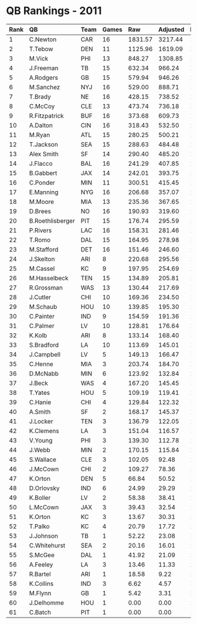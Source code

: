 # QB Rankings - 2011

| Rank | QB               | Team | Games | Raw     | Adjusted | Difficulty | Avg/Game | Normalized |
| :----| :----------------| :----| :-----| :-------| :--------| :----------| :--------| :----------|
| 1    | C.Newton         | CAR  | 16    | 1831.57 | 3217.44  | 1.000      | 201.09   | 153.68     |
| 2    | T.Tebow          | DEN  | 11    | 1125.96 | 1619.09  | 1.000      | 147.19   | 90.06      |
| 3    | M.Vick           | PHI  | 13    | 848.27  | 1308.85  | 1.000      | 100.68   | 82.02      |
| 4    | J.Freeman        | TB   | 15    | 632.34  | 966.24   | 1.000      | 64.42    | 72.66      |
| 5    | A.Rodgers        | GB   | 15    | 579.94  | 946.26   | 1.000      | 63.08    | 71.97      |
| 6    | M.Sanchez        | NYJ  | 16    | 529.00  | 888.71   | 1.000      | 55.54    | 70.78      |
| 7    | T.Brady          | NE   | 16    | 428.15  | 738.52   | 1.000      | 46.16    | 65.43      |
| 8    | C.McCoy          | CLE  | 13    | 473.74  | 736.18   | 1.000      | 56.63    | 63.26      |
| 9    | R.Fitzpatrick    | BUF  | 16    | 373.68  | 609.73   | 1.000      | 38.11    | 60.85      |
| 10   | A.Dalton         | CIN  | 16    | 318.43  | 532.50   | 1.000      | 33.28    | 58.10      |
| 11   | M.Ryan           | ATL  | 15    | 280.25  | 500.21   | 1.000      | 33.35    | 56.95      |
| 12   | T.Jackson        | SEA  | 15    | 288.63  | 484.48   | 1.000      | 32.30    | 55.95      |
| 13   | Alex Smith       | SF   | 14    | 290.40  | 485.20   | 1.000      | 34.66    | 55.52      |
| 14   | J.Flacco         | BAL  | 16    | 241.29  | 407.85   | 1.000      | 25.49    | 53.66      |
| 15   | B.Gabbert        | JAX  | 14    | 242.01  | 393.75   | 1.000      | 28.13    | 52.43      |
| 16   | C.Ponder         | MIN  | 11    | 300.51  | 415.45   | 1.000      | 37.77    | 51.87      |
| 17   | E.Manning        | NYG  | 16    | 206.68  | 357.07   | 1.000      | 22.32    | 51.85      |
| 18   | M.Moore          | MIA  | 13    | 235.36  | 367.65   | 1.000      | 28.28    | 51.19      |
| 19   | D.Brees          | NO   | 16    | 190.93  | 319.60   | 1.000      | 19.97    | 50.52      |
| 20   | B.Roethlisberger | PIT  | 15    | 176.74  | 295.59   | 1.000      | 19.71    | 49.40      |
| 21   | P.Rivers         | LAC  | 16    | 158.31  | 281.46   | 1.000      | 17.59    | 49.16      |
| 22   | T.Romo           | DAL  | 15    | 164.95  | 278.98   | 1.000      | 18.60    | 48.82      |
| 23   | M.Stafford       | DET  | 16    | 151.46  | 246.60   | 1.000      | 15.41    | 47.92      |
| 24   | J.Skelton        | ARI  | 8     | 220.68  | 295.56   | 1.000      | 36.94    | 47.12      |
| 25   | M.Cassel         | KC   | 9     | 197.95  | 254.69   | 1.000      | 28.30    | 46.35      |
| 26   | M.Hasselbeck     | TEN  | 15    | 134.89  | 205.81   | 1.000      | 13.72    | 46.28      |
| 27   | R.Grossman       | WAS  | 13    | 130.44  | 217.69   | 1.000      | 16.75    | 46.27      |
| 28   | J.Cutler         | CHI  | 10    | 169.36  | 234.50   | 1.000      | 23.45    | 46.06      |
| 29   | M.Schaub         | HOU  | 10    | 139.85  | 195.30   | 1.000      | 19.53    | 44.90      |
| 30   | C.Painter        | IND  | 9     | 154.59  | 191.36   | 1.000      | 21.26    | 44.55      |
| 31   | C.Palmer         | LV   | 10    | 128.81  | 176.64   | 1.000      | 17.66    | 44.35      |
| 32   | K.Kolb           | ARI  | 8     | 133.14  | 168.40   | 1.000      | 21.05    | 43.69      |
| 33   | S.Bradford       | LA   | 10    | 113.69  | 145.01   | 1.000      | 14.50    | 43.42      |
| 34   | J.Campbell       | LV   | 5     | 149.13  | 166.47   | 1.000      | 33.29    | 42.86      |
| 35   | C.Henne          | MIA  | 3     | 203.74  | 184.70   | 1.000      | 61.57    | 42.51      |
| 36   | D.McNabb         | MIN  | 6     | 123.92  | 132.84   | 1.000      | 22.14    | 42.34      |
| 37   | J.Beck           | WAS  | 4     | 167.20  | 145.45   | 1.000      | 36.36    | 42.12      |
| 38   | T.Yates          | HOU  | 5     | 109.19  | 119.41   | 1.000      | 23.88    | 41.81      |
| 39   | C.Hanie          | CHI  | 4     | 129.84  | 122.32   | 1.000      | 30.58    | 41.64      |
| 40   | A.Smith          | SF   | 2     | 168.17  | 145.37   | 1.000      | 72.68    | 41.40      |
| 41   | J.Locker         | TEN  | 3     | 136.79  | 122.05   | 1.000      | 40.68    | 41.37      |
| 42   | K.Clemens        | LA   | 3     | 151.04  | 116.57   | 1.000      | 38.86    | 41.27      |
| 43   | V.Young          | PHI  | 3     | 139.30  | 112.78   | 1.000      | 37.59    | 41.20      |
| 44   | J.Webb           | MIN  | 2     | 170.15  | 115.84   | 1.000      | 57.92    | 40.94      |
| 45   | S.Wallace        | CLE  | 3     | 102.05  | 92.48    | 1.000      | 30.83    | 40.83      |
| 46   | J.McCown         | CHI  | 2     | 109.27  | 78.36    | 1.000      | 39.18    | 40.36      |
| 47   | K.Orton          | DEN  | 5     | 66.84   | 50.52    | 1.000      | 10.10    | 40.30      |
| 48   | D.Orlovsky       | IND  | 6     | 24.99   | 29.29    | 1.000      | 4.88     | 39.85      |
| 49   | K.Boller         | LV   | 2     | 58.38   | 38.41    | 1.000      | 19.21    | 39.74      |
| 50   | L.McCown         | JAX  | 3     | 39.43   | 32.54    | 1.000      | 10.85    | 39.74      |
| 51   | K.Orton          | KC   | 3     | 13.67   | 30.31    | 1.000      | 10.10    | 39.70      |
| 52   | T.Palko          | KC   | 4     | 20.79   | 17.72    | 1.000      | 4.43     | 39.50      |
| 53   | J.Johnson        | TB   | 1     | 52.22   | 23.08    | 1.000      | 23.08    | 39.41      |
| 54   | C.Whitehurst     | SEA  | 2     | 20.16   | 16.01    | 1.000      | 8.01     | 39.39      |
| 55   | S.McGee          | DAL  | 1     | 41.92   | 21.09    | 1.000      | 21.09    | 39.39      |
| 56   | A.Feeley         | LA   | 3     | 13.46   | 11.33    | 1.000      | 3.78     | 39.35      |
| 57   | R.Bartel         | ARI  | 1     | 18.58   | 9.22     | 1.000      | 9.22     | 39.25      |
| 58   | K.Collins        | IND  | 3     | 6.62    | 4.57     | 1.000      | 1.52     | 39.23      |
| 59   | M.Flynn          | GB   | 1     | 5.42    | 3.31     | 1.000      | 3.31     | 39.18      |
| 60   | J.Delhomme       | HOU  | 1     | 0.00    | 0.00     | 1.000      | 0.00     | 39.14      |
| 61   | C.Batch          | PIT  | 1     | 0.00    | 0.00     | 1.000      | 0.00     | 39.14      |

